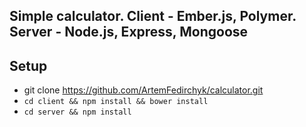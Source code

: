 ## Simple calculator. Client - Ember.js, Polymer. Server - Node.js, Express, Mongoose 

## Setup

* git clone https://github.com/ArtemFedirchyk/calculator.git
* `cd client && npm install && bower install`
* `cd server && npm install`
